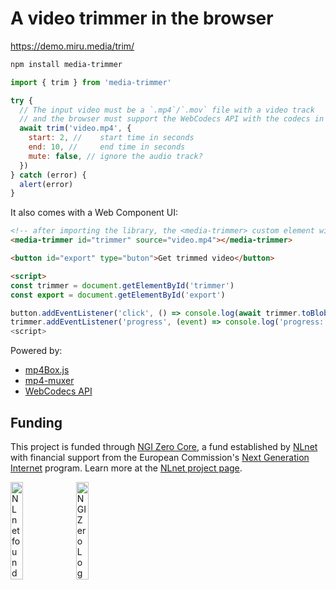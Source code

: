# A video trimmer in the browser

https://demo.miru.media/trim/

```sh
npm install media-trimmer
```

```js
import { trim } from 'media-trimmer'

try {
  // The input video must be a `.mp4`/`.mov` file with a video track
  // and the browser must support the WebCodecs API with the codecs in the video
  await trim('video.mp4', {
    start: 2, //    start time in seconds
    end: 10, //     end time in seconds
    mute: false, // ignore the audio track?
  })
} catch (error) {
  alert(error)
}
```

It also comes with a Web Component UI:

```html
<!-- after importing the library, the <media-trimmer> custom element will be defined -->
<media-trimmer id="trimmer" source="video.mp4"></media-trimmer>

<button id="export" type="buton">Get trimmed video</button>

<script>
const trimmer = document.getElementById('trimmer')
const export = document.getElementById('export')

button.addEventListener('click', () => console.log(await trimmer.toBlob()))
trimmer.addEventListener('progress', (event) => console.log('progress:', event.detail.progress))
<script>
```

Powered by:

- [mp4Box.js](https://gpac.github.io/mp4box.js/)
- [mp4-muxer](https://gpac.github.io/mp4box.js/)
- [WebCodecs API](https://developer.mozilla.org/en-US/docs/Web/API/WebCodecs_API)

## Funding

This project is funded through [NGI Zero Core](https://nlnet.nl/core), a fund established by [NLnet](https://nlnet.nl) with financial support from the European Commission's [Next Generation Internet](https://ngi.eu) program. Learn more at the [NLnet project page](https://nlnet.nl/project/Miru).

[<img src="https://nlnet.nl/logo/banner.png" alt="NLnet foundation logo" width="20%" />](https://nlnet.nl)
[<img src="https://nlnet.nl/image/logos/NGI0_tag.svg" alt="NGI Zero Logo" width="20%" />](https://nlnet.nl/core)
